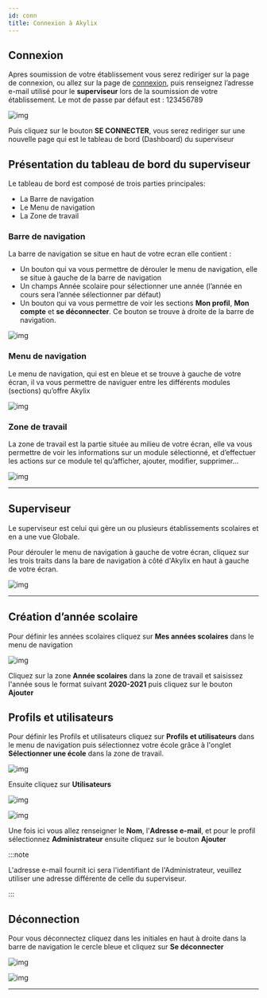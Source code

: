 ```yaml
---
id: conn
title: Connexion à Akylix
---
```


## Connexion

Apres soumission de votre établissement vous serez rediriger sur la page de connexion, ou allez sur la page de [connexion](https://app.akylix.com/login), puis renseignez l’adresse e-mail utilisé pour le **superviseur** lors de la soumission de votre établissement. Le mot de passe par défaut est : 123456789

![img](../static/img/connexionSuperviseur.png)

Puis cliquez sur le bouton **SE CONNECTER**, vous serez rediriger sur une nouvelle page qui est le tableau de bord (Dashboard) du superviseur

## Présentation du tableau de bord du superviseur

Le tableau de bord est composé de trois parties principales:
- La Barre de navigation
- Le Menu de navigation
- La Zone de travail

### Barre de navigation

La barre de navigation se situe en haut de votre ecran elle contient :

- Un bouton qui va vous permettre de dérouler le menu de navigation, elle se situe à gauche de la barre de navigation
- Un champs Année scolaire pour sélectionner une année (l’année en cours sera l’année sélectionner par défaut)
- Un bouton qui va vous permettre de voir les sections **Mon profil**, **Mon compte** et **se déconnecter**. Ce bouton se trouve à droite de la barre de navigation.

![img](../static/img/BarreNav.jpg)

### Menu de navigation

Le menu de navigation, qui est en bleue et se trouve à gauche de votre écran, il va vous permettre de naviguer entre les différents modules (sections) qu’offre Akylix

![img](../static/img/MenuNav.jpg)

### Zone de travail

La zone de travail est la partie située au milieu de votre écran, elle va vous permettre de voir les informations sur un module sélectionné, et d’effectuer les actions sur ce module tel qu’afficher, ajouter, modifier, supprimer...

![img](../static/img/ZoneTravail.jpg)

---

## Superviseur

Le superviseur est celui qui gère un ou plusieurs établissements scolaires et en a une vue Globale.

Pour dérouler le menu de navigation à gauche de votre écran, cliquez sur les trois traits dans la bare de navigation à côté d'Akylix en haut à gauche de votre écran.

![img](../static/img/Deroulant.png)

---

## Création d’année scolaire

Pour définir les années scolaires cliquez sur **Mes années scolaires** dans le menu de navigation

![img](../static/img/AnneeScolaires2.jpg)

Cliquez sur la zone **Année scolaires** dans la zone de travail et saisissez l'année sous le format suivant **2020-2021** puis cliquez sur le bouton **Ajouter**

## Profils et utilisateurs

Pour définir les Profils et utilisateurs cliquez sur **Profils et utilisateurs** dans le menu de navigation puis sélectionnez votre école grâce à l'onglet **Sélectionner une école** dans la zone de travail.

![img](../static/img/ProfilUtilisateur12.jpg)

Ensuite cliquez sur **Utilisateurs**

![img](../static/img/ProfilUtilisateur2.png)

![img](../static/img/ProfilUtilisateur3.png)

Une fois ici vous allez renseigner le **Nom**, l'**Adresse e-mail**, et pour le profil sélectionnez **Administrateur** ensuite cliquez sur le bouton **Ajouter**

:::note

L'adresse e-mail fournit ici sera l'identifiant de l'Administrateur, veuillez utiliser une adresse différente de celle du superviseur.

:::

## Déconnection
Pour vous déconnectez cliquez dans les initiales en haut à droite dans la barre de navigation le cercle bleue et cliquez sur **Se déconnecter**

![img](../static/img/Deconnexion1.png)

![img](../static/img/deconnexions.png)


---